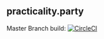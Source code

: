 practicality.party
---
Master Branch build: [![CircleCI](https://circleci.com/gh/Zmixon/practicality/tree/master.svg?style=svg)](https://circleci.com/gh/Zmixon/practicality/tree/master)
